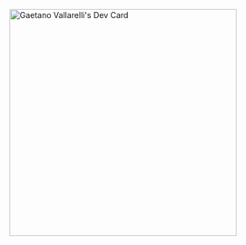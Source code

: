 <a href="https://app.daily.dev/biro"><img src="https://api.daily.dev/devcards/fb4167e7c769432cb2b839c12ee94615.png?r=7ac" width="400" alt="Gaetano Vallarelli's Dev Card"/></a>
